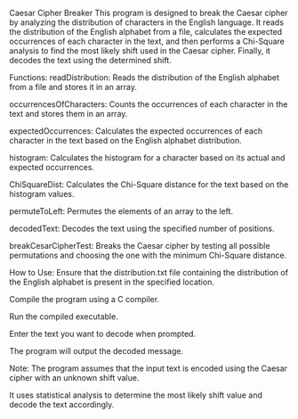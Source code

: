 Caesar Cipher Breaker
This program is designed to break the Caesar cipher by analyzing the distribution of characters in the English language. It reads the distribution of the English alphabet from a file, calculates the expected occurrences of each character in the text, and then performs a Chi-Square analysis to find the most likely shift used in the Caesar cipher. Finally, it decodes the text using the determined shift.

Functions:
readDistribution: Reads the distribution of the English alphabet from a file and stores it in an array.

occurrencesOfCharacters: Counts the occurrences of each character in the text and stores them in an array.

expectedOccurrences: Calculates the expected occurrences of each character in the text based on the English alphabet distribution.

histogram: Calculates the histogram for a character based on its actual and expected occurrences.

ChiSquareDist: Calculates the Chi-Square distance for the text based on the histogram values.

permuteToLeft: Permutes the elements of an array to the left.

decodedText: Decodes the text using the specified number of positions.

breakCesarCipherTest: Breaks the Caesar cipher by testing all possible permutations and choosing the one with the minimum Chi-Square distance.

How to Use:
Ensure that the distribution.txt file containing the distribution of the English alphabet is present in the specified location.

Compile the program using a C compiler.

Run the compiled executable.

Enter the text you want to decode when prompted.

The program will output the decoded message.

Note:
The program assumes that the input text is encoded using the Caesar cipher with an unknown shift value.

It uses statistical analysis to determine the most likely shift value and decode the text accordingly.
